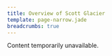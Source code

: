 ```yaml
---
title: Overview of Scott Glacier
template: page-narrow.jade
breadcrumbs: true
---
```


Content temporarily unavailable.